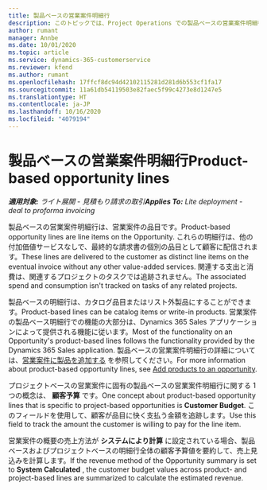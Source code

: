 ```yaml
---
title: 製品ベースの営業案件明細行
description: このトピックでは、Project Operations での製品ベースの営業案件明細行の品目について説明します。
author: rumant
manager: Annbe
ms.date: 10/01/2020
ms.topic: article
ms.service: dynamics-365-customerservice
ms.reviewer: kfend
ms.author: rumant
ms.openlocfilehash: 17ffcf8dc94d42102115281d281d6b553cf1fa17
ms.sourcegitcommit: 11a61db54119503e82faec5f99c4273e8d1247e5
ms.translationtype: HT
ms.contentlocale: ja-JP
ms.lasthandoff: 10/16/2020
ms.locfileid: "4079194"
---
```

# <a name="product-based-opportunity-lines"></a><span data-ttu-id="8f944-103">製品ベースの営業案件明細行</span><span class="sxs-lookup"><span data-stu-id="8f944-103">Product-based opportunity lines</span></span>

<span data-ttu-id="8f944-104">_**適用対象:** ライト展開 - 見積もり請求の取引_</span><span class="sxs-lookup"><span data-stu-id="8f944-104">_**Applies To:** Lite deployment - deal to proforma invoicing_</span></span>

<span data-ttu-id="8f944-105">製品ベースの営業案件明細行は、営業案件の品目です。</span><span class="sxs-lookup"><span data-stu-id="8f944-105">Product-based opportunity lines are line items on the Opportunity.</span></span> <span data-ttu-id="8f944-106">これらの明細行は、他の付加価値サービスなしで、最終的な請求書の個別の品目として顧客に配信されます。</span><span class="sxs-lookup"><span data-stu-id="8f944-106">These lines are delivered to the customer as distinct line items on the eventual invoice without any other value-added services.</span></span> <span data-ttu-id="8f944-107">関連する支出と消費は、関連するプロジェクトのタスクでは追跡されません。</span><span class="sxs-lookup"><span data-stu-id="8f944-107">The associated spend and consumption isn't tracked on tasks of any related projects.</span></span>

<span data-ttu-id="8f944-108">製品ベースの明細行は、カタログ品目またはリスト外製品にすることができます。</span><span class="sxs-lookup"><span data-stu-id="8f944-108">Product-based lines can be catalog items or write-in products.</span></span> <span data-ttu-id="8f944-109">営業案件の製品ベース明細行での機能の大部分は、Dynamics 365 Sales アプリケーションによって提供される機能に従います。</span><span class="sxs-lookup"><span data-stu-id="8f944-109">Most of the functionality on an Opportunity's product-based lines follows the functionality provided by the Dynamics 365 Sales application.</span></span> <span data-ttu-id="8f944-110">製品ベースの営業案件明細行の詳細については、[営業案件に製品を追加する](https://docs.microsoft.com/dynamics365/sales-enterprise/add-products-opportunity) を参照してください。</span><span class="sxs-lookup"><span data-stu-id="8f944-110">For more information about product-based opportunity lines, see [Add products to an opportunity](https://docs.microsoft.com/dynamics365/sales-enterprise/add-products-opportunity).</span></span>

<span data-ttu-id="8f944-111">プロジェクトベースの営業案件に固有の製品ベースの営業案件明細行に関する 1 つの概念は、 **顧客予算** です。</span><span class="sxs-lookup"><span data-stu-id="8f944-111">One concept about product-based opportunity lines that is specific to project-based opportunities is **Customer Budget**.</span></span> <span data-ttu-id="8f944-112">このフィールドを使用して、顧客が品目に快く支払う金額を追跡します。</span><span class="sxs-lookup"><span data-stu-id="8f944-112">Use this field to track the amount the customer is willing to pay for the line item.</span></span>

<span data-ttu-id="8f944-113">営業案件の概要の売上方法が **システムにより計算** に設定されている場合、製品ベースおよびプロジェクトベースの明細行全体の顧客予算値を要約して、売上見込みを計算します。</span><span class="sxs-lookup"><span data-stu-id="8f944-113">If the revenue method of the Opportunity summary is set to **System Calculated** , the customer budget values across product- and project-based lines are summarized to calculate the estimated revenue.</span></span>
